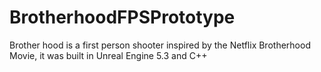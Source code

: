 # BrotherhoodFPSPrototype
 Brother hood is a first person shooter inspired by the Netflix Brotherhood Movie, it was built in Unreal Engine 5.3 and C++
